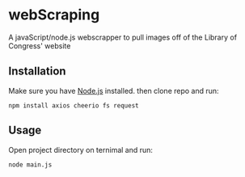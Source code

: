 # webScraping
A javaScript/node.js webscrapper to pull images off of the Library of Congress' website

## Installation
Make sure you have [Node.js](https://nodejs.org/en) installed.
then clone repo and run:
```
npm install axios cheerio fs request
```

## Usage
Open project directory on ternimal and run:
```
node main.js
```
